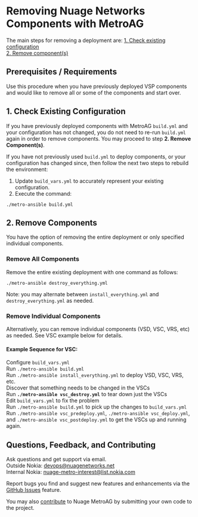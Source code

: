 # Removing Nuage Networks Components with MetroAG
The main steps for removing a deployment are:
[1. Check existing configuration](#1.-check-existing-configuration)  
[2. Remove component(s)](#2.-remove-component(s))  
## Prerequisites / Requirements
Use this procedure when you have previously deployed VSP components and would like to remove all or some of the components and start over.  
## 1. Check Existing Configuration
If you have previously deployed components with MetroAG `build.yml` and your configuration has not changed, you do not need to re-run `build.yml` again in order to remove components. You may proceed to step **2. Remove Component(s)**.  

If you have not previously used `build.yml` to deploy components, or your configuration has changed since, then follow the next two steps to rebuild the environment:   
1. Update `build_vars.yml` to accurately represent your existing configuration.
2. Execute the command:  
```
./metro-ansible build.yml
```  
## 2. Remove Components
You have the option of removing the entire deployment or only specified individual components.
### Remove All Components  
Remove the entire existing deployment with one command as follows:  
```
./metro-ansible destroy_everything.yml
```
Note: you may alternate between `install_everything.yml` and `destroy_everything.yml` as needed.  
### Remove Individual Components  
Alternatively, you can remove individual components (VSD, VSC, VRS, etc) as needed. See VSC example below for details.  
  #### Example Sequence for VSC:
  Configure `build_vars.yml`  
  Run `./metro-ansible build.yml`  
  Run `./metro-ansible install_everything.yml` to deploy VSD, VSC, VRS, etc.  
  Discover that something needs to be changed in the VSCs  
  Run **`./metro-ansible vsc_destroy.yml`** to tear down just the VSCs  
  Edit `build_vars.yml` to fix the problem  
  Run `./metro-ansible build.yml` to pick up the changes to `build_vars.yml`  
  Run `./metro-ansible vsc_predeploy.yml`, `./metro-ansible vsc_deploy.yml`, and `./metro-ansible vsc_postdeploy.yml` to get the VSCs up and running again.  
## Questions, Feedback, and Contributing
Ask questions and get support via email.  
  Outside Nokia: [devops@nuagenetworks.net](mailto:deveops@nuagenetworks.net "send email to nuage-metro project")  
  Internal Nokia: [nuage-metro-interest@list.nokia.com](mailto:nuage-metro-interest@list.nokia.com "send email to nuage-metro project")

Report bugs you find and suggest new features and enhancements via the [GitHub Issues](https://github.com/nuagenetworks/nuage-metro/issues "nuage-metro issues") feature.

You may also [contribute](CONTRIBUTING.MD) to Nuage MetroAG by submitting your own code to the project.

